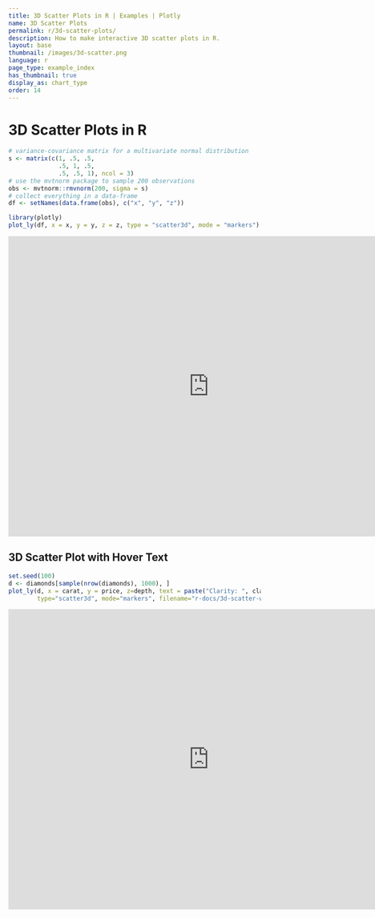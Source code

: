 ```yaml
---
title: 3D Scatter Plots in R | Examples | Plotly
name: 3D Scatter Plots
permalink: r/3d-scatter-plots/
description: How to make interactive 3D scatter plots in R.
layout: base
thumbnail: /images/3d-scatter.png
language: r
page_type: example_index
has_thumbnail: true
display_as: chart_type
order: 14
---
```



# 3D Scatter Plots in R


```r
# variance-covariance matrix for a multivariate normal distribution
s <- matrix(c(1, .5, .5,
              .5, 1, .5,
              .5, .5, 1), ncol = 3)
# use the mvtnorm package to sample 200 observations
obs <- mvtnorm::rmvnorm(200, sigma = s)
# collect everything in a data-frame
df <- setNames(data.frame(obs), c("x", "y", "z"))

library(plotly)
plot_ly(df, x = x, y = y, z = z, type = "scatter3d", mode = "markers")
```

<iframe height="600" id="igraph" scrolling="no" seamless="seamless" src="https://plot.ly/~RPlotBot/2000.embed" width="800" frameBorder="0"></iframe>

## 3D Scatter Plot with Hover Text


```r
set.seed(100)
d <- diamonds[sample(nrow(diamonds), 1000), ]
plot_ly(d, x = carat, y = price, z=depth, text = paste("Clarity: ", clarity),
        type="scatter3d", mode="markers", filename="r-docs/3d-scatter-with-hover-text")
```

<iframe height="600" id="igraph" scrolling="no" seamless="seamless" src="https://plot.ly/~RPlotBot/2002.embed" width="800" frameBorder="0"></iframe>
